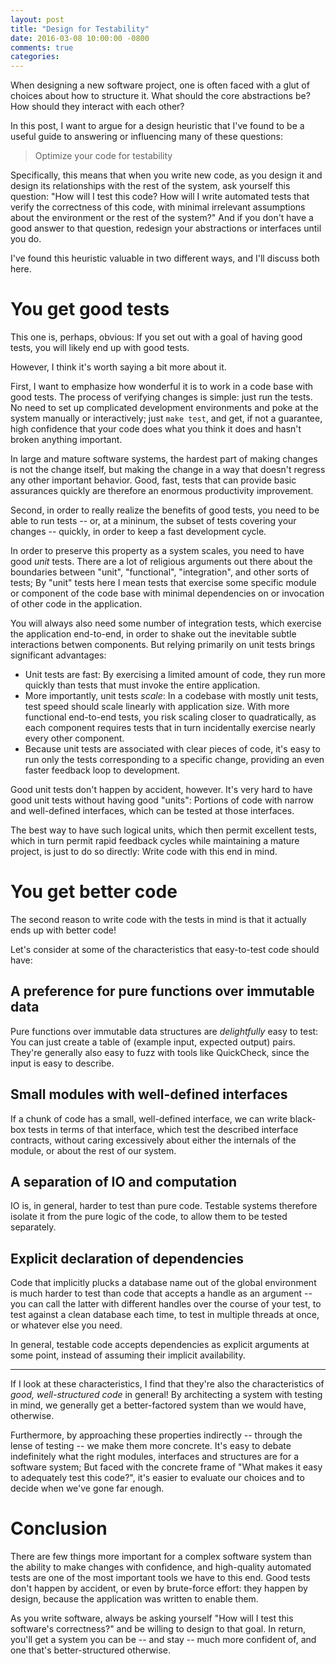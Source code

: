 ```yaml
---
layout: post
title: "Design for Testability"
date: 2016-03-08 10:00:00 -0800
comments: true
categories:
---
```


When designing a new software project, one is often faced with a glut
of choices about how to structure it. What should the core
abstractions be? How should they interact with each other?

In this post, I want to argue for a design heuristic that I've found
to be a useful guide to answering or influencing many of these
questions:

> Optimize your code for testability

Specifically, this means that when you write new code, as you design
it and design its relationships with the rest of the system, ask
yourself this question: "How will I test this code? How will I write
automated tests that verify the correctness of this code, with minimal
irrelevant assumptions about the environment or the rest of the
system?" And if you don't have a good answer to that question,
redesign your abstractions or interfaces until you do.

I've found this heuristic valuable in two different ways, and I'll
discuss both here.

# You get good tests

This one is, perhaps, obvious: If you set out with a goal of having
good tests, you will likely end up with good tests.

However, I think it's worth saying a bit more about it.

First, I want to emphasize how wonderful it is to work in a code base
with good tests. The process of verifying changes is simple: just run
the tests. No need to set up complicated development environments and
poke at the system manually or interactively; just `make test`, and
get, if not a guarantee, high confidence that your code does what you
think it does and hasn't broken anything important.

In large and mature software systems, the hardest part of making
changes is not the change itself, but making the change in a way that
doesn't regress any other important behavior. Good, fast, tests that
can provide basic assurances quickly are therefore an enormous
productivity improvement.

Second, in order to really realize the benefits of good tests, you
need to be able to run tests -- or, at a mininum, the subset of tests
covering your changes -- quickly, in order to keep a fast development
cycle.

In order to preserve this property as a system scales, you need to
have good *unit* tests. There are a lot of religious arguments out
there about the boundaries between "unit", "functional",
"integration", and other sorts of tests; By "unit" tests here I mean
tests that exercise some specific module or component of the code base
with minimal dependencies on or invocation of other code in the
application.

You will always also need some number of integration tests, which
exercise the application end-to-end, in order to shake out the
inevitable subtle interactions betwen components. But relying
primarily on unit tests brings significant advantages:

- Unit tests are fast: By exercising a limited amount of code, they
  run more quickly than tests that must invoke the entire application.
- More importantly, unit tests *scale*: In a codebase with mostly unit
  tests, test speed should scale linearly with application size. With
  more functional end-to-end tests, you risk scaling closer to
  quadratically, as each component requires tests that in turn
  incidentally exercise nearly every other component.
- Because unit tests are associated with clear pieces of code, it's
  easy to run only the tests corresponding to a specific change,
  providing an even faster feedback loop to development.

Good unit tests don't happen by accident, however. It's very hard to
have good unit tests without having good "units": Portions of code
with narrow and well-defined interfaces, which can be tested at those
interfaces.

The best way to have such logical units, which then permit excellent
tests, which in turn permit rapid feedback cycles while maintaining a
mature project, is just to do so directly: Write code with this end in
mind.

# You get better code

The second reason to write code with the tests in mind is that it
actually ends up with better code!

Let's consider at some of the characteristics that easy-to-test code
should have:

## A preference for pure functions over immutable data

Pure functions over immutable data structures are *delightfully* easy
to test: You can just create a table of (example input, expected
output) pairs. They're generally also easy to fuzz with tools like
QuickCheck, since the input is easy to describe.

## Small modules with well-defined interfaces

If a chunk of code has a small, well-defined interface, we can write
black-box tests in terms of that interface, which test the described
interface contracts, without caring excessively about either the
internals of the module, or about the rest of our system.

## A separation of IO and computation

IO is, in general, harder to test than pure code. Testable systems
therefore isolate it from the pure logic of the code, to allow them to
be tested separately.

## Explicit declaration of dependencies

Code that implicitly plucks a database name out of the global
environment is much harder to test than code that accepts a handle as
an argument -- you can call the latter with different handles over the
course of your test, to test against a clean database each time, to
test in multiple threads at once, or whatever else you need.

In general, testable code accepts dependencies as explicit arguments
at some point, instead of assuming their implicit availability.

---

If I look at these characteristics, I find that they're also the
characteristics of *good, well-structured code* in general! By
architecting a system with testing in mind, we generally get a
better-factored system than we would have, otherwise.

Furthermore, by approaching these properties indirectly -- through the
lense of testing -- we make them more concrete. It's easy to debate
indefinitely what the right modules, interfaces and structures are for
a software system; But faced with the concrete frame of "What makes it
easy to adequately test this code?", it's easier to evaluate our
choices and to decide when we've gone far enough.

# Conclusion

There are few things more important for a complex software system than
the ability to make changes with confidence, and high-quality
automated tests are one of the most important tools we have to this
end. Good tests don't happen by accident, or even by brute-force
effort: they happen by design, because the application was written to
enable them.

As you write software, always be asking yourself "How will I test this
software's correctness?" and be willing to design to that goal. In
return, you'll get a system you can be -- and stay -- much more
confident of, and one that's better-structured otherwise.
